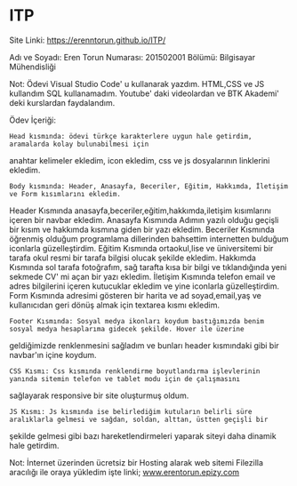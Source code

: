 # ITP
Site Linki: https://erenntorun.github.io/ITP/

Adı ve Soyadı: Eren Torun
Numarası: 201502001
Bölümü: Bilgisayar Mühendisliği



Not: Ödevi Visual Studio Code' u kullanarak yazdım. HTML,CSS ve JS kullandım SQL kullanamadım.
Youtube' daki videolardan ve BTK Akademi' deki kurslardan faydalandım.



Ödev İçeriği: 

    Head kısmında: ödevi türkçe karakterlere uygun hale getirdim, aramalarda kolay bulunabilmesi için 
anahtar kelimeler ekledim, icon ekledim, css ve js dosyalarının
linklerini ekledim. 

    Body kısmında: Header, Anasayfa, Beceriler, Eğitim, Hakkımda, İletişim ve Form kısımlarını ekledim.  
Header Kısmında anasayfa,beceriler,eğitim,hakkımda,iletişim kısımlarını içeren bir navbar ekledim.
Anasayfa Kısmında Adımın yazılı olduğu geçişli bir kısım ve hakkımda kısmına giden bir yazı ekledim.
Beceriler Kısmında öğrenmiş olduğum programlama dillerinden bahsettim internetten bulduğum iconlarla güzelleştirdim.
Eğitim Kısmında ortaokul,lise ve üniversitemi bir tarafa okul resmi bir tarafa bilgisi olucak şekilde ekledim.
Hakkımda Kısmında sol tarafa fotoğrafım, sağ tarafta kısa bir bilgi ve tıklandığında yeni sekmede CV' mi açan bir yazı ekledim.
İletişim Kısmında telefon email ve adres bilgilerini içeren kutucuklar ekledim ve yine iconlarla güzelleştirdim.
Form Kısmında adresimi gösteren bir harita ve ad soyad,email,yaş ve kullanıcıdan geri dönüş almak için textarea kısmı ekledim.

    Footer Kısmında: Sosyal medya ikonları koydum bastığımızda benim sosyal medya hesaplarıma gidecek şekilde. Hover ile üzerine
geldiğimizde renklenmesini sağladım ve bunları header kısmındaki gibi bir navbar'ın içine koydum.  



    CSS Kısmı: Css kısmında renklendirme boyutlandırma işlevlerinin yanında sitemin telefon ve tablet modu için de çalışmasını 
sağlayarak responsive bir site oluşturmuş oldum.



    JS Kısmı: Js kısmında ise belirlediğim kutuların belirli süre aralıklarla gelmesi ve sağdan, soldan, alttan, üstten geçişli bir 
şekilde gelmesi gibi bazı hareketlendirmeleri yaparak siteyi daha dinamik hale getirdim.



Not: İnternet üzerinden ücretsiz bir Hosting alarak web sitemi Filezilla aracılığı ile oraya yükledim işte linki;
www.erentorun.epizy.com

